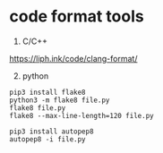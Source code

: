 # code format tools

1. C/C++

<https://liph.ink/code/clang-format/>

2. python

```shell
pip3 install flake8
python3 -m flake8 file.py
flake8 file.py
flake8 --max-line-length=120 file.py

pip3 install autopep8
autopep8 -i file.py
```
